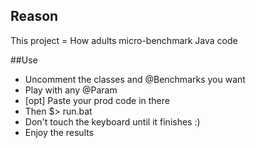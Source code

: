 ## Reason
This project = How adults micro-benchmark Java code

##Use
- Uncomment the classes and @Benchmarks you want
- Play with any @Param 
- [opt] Paste your prod code in there
- Then $> run.bat
- Don't touch the keyboard until it finishes :)
- Enjoy the results